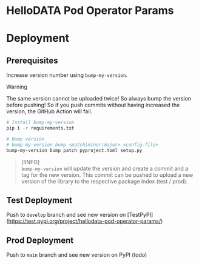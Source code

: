 # HelloDATA Pod Operator Params

# Deployment

## Prerequisites
Increase version number using `bump-my-version`.

> [!WARNING]  
> The same version cannot be uploaded twice! So always bump the version before pushing!
> So if you push commits without having increased the version, the GitHub Action will fail.

```bash
# Install bump-my-version
pip i -r requirements.txt

# Bump version
# bump-my-version bump <patch|minor|major> <config-file>
bump-my-version bump patch pyproject.toml setup.py
```

> [!INFO]  
> `bump-my-version` will update the version and create a commit and a tag for the new version.
> This commit can be pushed to upload a new version of the library to the respective package index (test / prod).


## Test Deployment

Push to `develop` branch and see new version on [TestPyPI] (https://test.pypi.org/project/hellodata-pod-operator-params/)

## Prod Deployment

Push to `main` branch and see new version on PyPI (todo)